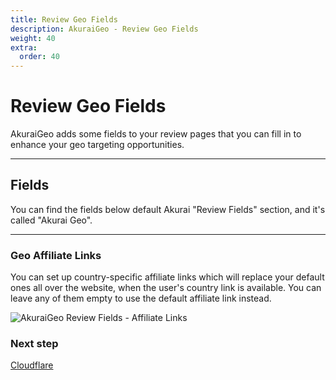 ```yaml
---
title: Review Geo Fields
description: AkuraiGeo - Review Geo Fields
weight: 40
extra:
  order: 40
---
```


# Review Geo Fields

AkuraiGeo adds some fields to your review pages that you can fill in to enhance your geo targeting opportunities.

---

## Fields

You can find the fields below default Akurai "Review Fields" section, and it's called "Akurai Geo".

---

### Geo Affiliate Links

You can set up country-specific affiliate links which will replace your default ones all over the website, when the user's country link is available.
You can leave any of them empty to use the default affiliate link instead.

![AkuraiGeo Review Fields - Affiliate Links](https://media.dinomatic.com/images/docs/akurai-geo/akurai-geo-affiliate-links.png)

### Next step

[Cloudflare](/docs/akurai-geo/cloudflare/)
